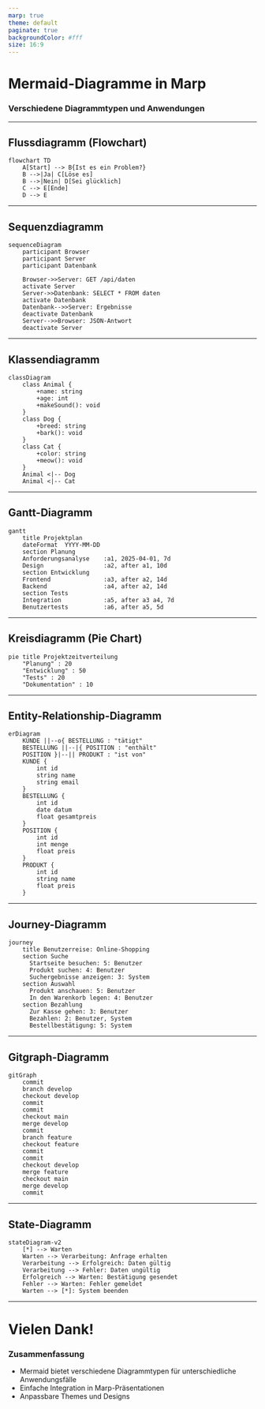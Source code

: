 ```yaml
---
marp: true
theme: default
paginate: true
backgroundColor: #fff
size: 16:9
---
```


<!-- Mermaid-Unterstützung aktivieren -->
<script type="module">
  import mermaid from 'https://cdn.jsdelivr.net/npm/mermaid@10/dist/mermaid.esm.min.mjs';
  mermaid.initialize({ 
    startOnLoad: true,
    theme: 'default',
    themeVariables: {
      primaryColor: '#4CAF50'
    }
  });
</script>

# Mermaid-Diagramme in Marp
### Verschiedene Diagrammtypen und Anwendungen

---

## Flussdiagramm (Flowchart)

```mermaid
flowchart TD
    A[Start] --> B{Ist es ein Problem?}
    B -->|Ja| C[Löse es]
    B -->|Nein| D[Sei glücklich]
    C --> E[Ende]
    D --> E
```

---

## Sequenzdiagramm

```mermaid
sequenceDiagram
    participant Browser
    participant Server
    participant Datenbank
    
    Browser->>Server: GET /api/daten
    activate Server
    Server->>Datenbank: SELECT * FROM daten
    activate Datenbank
    Datenbank-->>Server: Ergebnisse
    deactivate Datenbank
    Server-->>Browser: JSON-Antwort
    deactivate Server
```

---

## Klassendiagramm

```mermaid
classDiagram
    class Animal {
        +name: string
        +age: int
        +makeSound(): void
    }
    class Dog {
        +breed: string
        +bark(): void
    }
    class Cat {
        +color: string
        +meow(): void
    }
    Animal <|-- Dog
    Animal <|-- Cat
```

---

## Gantt-Diagramm

```mermaid
gantt
    title Projektplan
    dateFormat  YYYY-MM-DD
    section Planung
    Anforderungsanalyse    :a1, 2025-04-01, 7d
    Design                 :a2, after a1, 10d
    section Entwicklung
    Frontend               :a3, after a2, 14d
    Backend                :a4, after a2, 14d
    section Tests
    Integration            :a5, after a3 a4, 7d
    Benutzertests          :a6, after a5, 5d
```

---

## Kreisdiagramm (Pie Chart)

```mermaid
pie title Projektzeitverteilung
    "Planung" : 20
    "Entwicklung" : 50
    "Tests" : 20
    "Dokumentation" : 10
```

---

## Entity-Relationship-Diagramm

```mermaid
erDiagram
    KUNDE ||--o{ BESTELLUNG : "tätigt"
    BESTELLUNG ||--|{ POSITION : "enthält"
    POSITION }|--|| PRODUKT : "ist von"
    KUNDE {
        int id
        string name
        string email
    }
    BESTELLUNG {
        int id
        date datum
        float gesamtpreis
    }
    POSITION {
        int id
        int menge
        float preis
    }
    PRODUKT {
        int id
        string name
        float preis
    }
```

---

## Journey-Diagramm

```mermaid
journey
    title Benutzerreise: Online-Shopping
    section Suche
      Startseite besuchen: 5: Benutzer
      Produkt suchen: 4: Benutzer
      Suchergebnisse anzeigen: 3: System
    section Auswahl
      Produkt anschauen: 5: Benutzer  
      In den Warenkorb legen: 4: Benutzer
    section Bezahlung
      Zur Kasse gehen: 3: Benutzer
      Bezahlen: 2: Benutzer, System
      Bestellbestätigung: 5: System
```

---

## Gitgraph-Diagramm

```mermaid
gitGraph
    commit
    branch develop
    checkout develop
    commit
    commit
    checkout main
    merge develop
    commit
    branch feature
    checkout feature
    commit
    commit
    checkout develop
    merge feature
    checkout main
    merge develop
    commit
```

---

## State-Diagramm

```mermaid
stateDiagram-v2
    [*] --> Warten
    Warten --> Verarbeitung: Anfrage erhalten
    Verarbeitung --> Erfolgreich: Daten gültig
    Verarbeitung --> Fehler: Daten ungültig
    Erfolgreich --> Warten: Bestätigung gesendet
    Fehler --> Warten: Fehler gemeldet
    Warten --> [*]: System beenden
```

---

# Vielen Dank!

### Zusammenfassung
- Mermaid bietet verschiedene Diagrammtypen für unterschiedliche Anwendungsfälle
- Einfache Integration in Marp-Präsentationen
- Anpassbare Themes und Designs